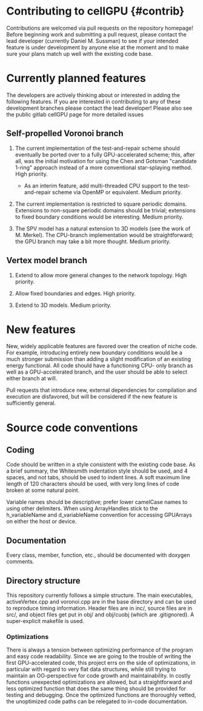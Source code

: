 # Contributing to cellGPU {#contrib}

Contributions are welcomed via pull requests on the repository homepage! Before beginning work and
submitting a pull request, please contact the lead developer (currently Daniel M. Sussman) to see
if your intended feature is under development by anyone else at the moment and to make sure your plans
match up well with the existing code base.

# Currently planned features

The developers are actively thinking about or interested in adding the following features. If you
are interested in contributing to any of these development branches please contact the lead developer!
Please also see the public gitlab cellGPU page for more detailed issues

## Self-propelled Voronoi branch

1. The current implementation of the test-and-repair scheme should eventually be ported over to a
fully GPU-accelerated scheme; this, after all, was the initial motivation for using the Chen and
Gotsman "candidate 1-ring" approach instead of a more conventional star-splaying method. High
priority.
    - As an interim feature, add multi-threaded CPU support to the test-and-repair scheme via OpenMP or equivalent. Medium priority.
2. The current implementation is restricted to square periodic domains. Extensions to non-square
periodic domains should be trivial; extensions to fixed boundary conditions would be interesting.
Medium priority.

3. The SPV model has a natural extension to 3D models (see the work of M. Merkel). The CPU-branch
implementation would be straightforward; the GPU branch may take a bit more thought. Medium
priority.

## Vertex model branch

1. Extend to allow more general changes to the network topology. High priority.

2. Allow fixed boundaries and edges. High priority.

3. Extend to 3D models. Medium priority.


# New features

New, widely applicable features are favored over the creation of niche code. For example,
introducing entirely new boundary conditions would be a much stronger submission than adding a
slight modification of an existing energy functional. All code should have a functioning CPU-
only branch as well as a GPU-accelerated branch, and the user should be able to select either
branch at will.

Pull requests that introduce new, external dependencies for compilation and execution are
disfavored, but will be considered if the new feature is sufficiently general.

# Source code conventions

## Coding

Code should be written in a style consistent with the existing code base. As a brief summary, the
Whitesmith indentation style should be used, and 4 spaces, and not tabs, should be used to indent
lines. A soft maximum line length of 120 characters should be used, with very long lines of code
broken at some natural point.

Variable names should be descriptive; prefer lower camelCase names to using other delimiters. When
using ArrayHandles stick to the h_variableName and d_variableName convention for accessing GPUArrays
on either the host or device.

## Documentation

Every class, member, function, etc., should be documented with doxygen comments.

## Directory structure

This repository currently follows a simple structure. The main executables, activeVertex.cpp and
voronoi.cpp are in the base directory and can be used to reproduce timing information. Header files
are in inc/, source files are in src/, and object files get put in obj/ and obj/cuobj (which are
.gitignored). A super-explicit makefile is used.

### Optimizations

There is always a tension between optimizing performance of the program and easy code readability.
Since we are going to the trouble of writing the first GPU-accelerated code, this project errs on
the side of optimizations, in particular with regard to very flat data structures, while still
trying to maintain an OO-perspective for code growth and maintainability. In costly functions
unexpected optimizations are allowed, but a straightforward and less optimized function that does
the same thing should be provided for testing and debugging. Once the optimized functions are
thoroughly vetted, the unoptimized code paths can be relegated to in-code documentation.
